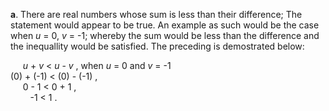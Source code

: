 **a**. There are real numbers whose sum is less than their difference; The statement would appear to be true. An example as such would be the case when *u* = 0, *v* = -1; whereby the sum would be less than the difference and the inequallity would be satisfied. The preceding is demostrated below:  
  
     *u* + *v* < *u* - *v* , when *u* = 0 and *v* = -1  
(0) + (-1) < (0) - (-1) ,  
     0 - 1 < 0 + 1 ,  
        -1 < 1 .